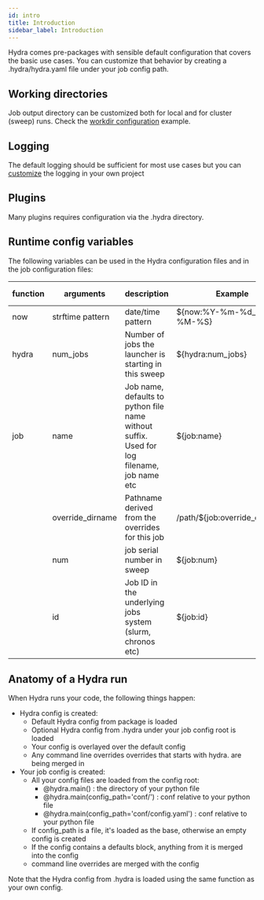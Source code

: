 ```yaml
---
id: intro
title: Introduction
sidebar_label: Introduction
---
```


Hydra comes pre-packages with sensible default configuration that covers the basic use cases.
You can customize that behavior by creating a .hydra/hydra.yaml file under your job config path.

## Working directories
Job output directory can be customized both for local and for cluster (sweep) runs.
Check the [workdir configuration](customize_working_directory/example) example.

## Logging
The default logging should be sufficient for most use cases but you can [customize](customize_logging/example) 
the logging in your own project 

## Plugins
Many plugins requires configuration via the .hydra directory.

## Runtime config variables
The following variables can be used in the Hydra configuration files and in the job configuration files:

| function   | arguments        | description                                                                                | Example                       | Example output      |
| ---------- |------------------| ------------------------------------------------------------------------------------------ | ------------------------------|---------------------|
| now        | strftime pattern | date/time pattern                                                                          | ${now:%Y-%m-%d_%H-%M-%S}      | 2019-07-10_11-47-35 |
| hydra      | num_jobs         | Number of jobs the launcher is starting in this sweep                                      | ${hydra:num_jobs}             | 2                   |
| job        | name             | Job name, defaults to python file name without suffix. Used for log filename, job name etc | ${job:name}                   | example_sweep       |
|            | override_dirname | Pathname derived from the overrides for this job                                           | /path/${job:override_dirname} | /path/a:1,b:I       |
|            | num              | job serial number in sweep                                                                 | ${job:num}                    | 0                   |
|            | id               | Job ID in the underlying jobs system (slurm, chronos etc)                                  | ${job:id}                     | 14445406            |



## Anatomy of a Hydra run
 
When Hydra runs your code, the following things happen:
* Hydra config is created:
    * Default Hydra config from package is loaded
    * Optional Hydra config from .hydra under your job config root is loaded
    * Your config is overlayed over the default config
    * Any command line overrides overrides that starts with hydra. are being merged in
* Your job config is created:
    *  All your config files are loaded from the config root:
        * @hydra.main() : the directory of your python file
        * @hydra.main(config_path='conf/') : conf relative to your python file
        * @hydra.main(config_path='conf/config.yaml') : conf relative to your python file
    * If config_path is a file, it's loaded as the base, otherwise an empty config is created
    * If the config contains a defaults block, anything from it is merged into the config
    * command line overrides are merged with the config
    
Note that the Hydra config from .hydra is loaded using the same function as your own config.
